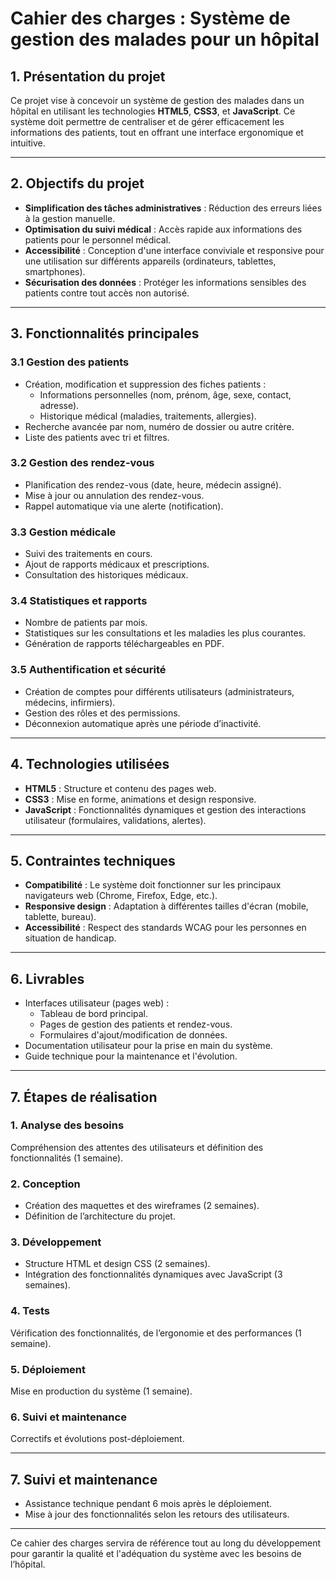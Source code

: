 # Cahier des charges : Système de gestion des malades pour un hôpital

## 1. Présentation du projet
Ce projet vise à concevoir un système de gestion des malades dans un hôpital en utilisant les technologies **HTML5**, **CSS3**, et **JavaScript**. Ce système doit permettre de centraliser et de gérer efficacement les informations des patients, tout en offrant une interface ergonomique et intuitive.

---

## 2. Objectifs du projet
- **Simplification des tâches administratives** : Réduction des erreurs liées à la gestion manuelle.
- **Optimisation du suivi médical** : Accès rapide aux informations des patients pour le personnel médical.
- **Accessibilité** : Conception d'une interface conviviale et responsive pour une utilisation sur différents appareils (ordinateurs, tablettes, smartphones).
- **Sécurisation des données** : Protéger les informations sensibles des patients contre tout accès non autorisé.

---

## 3. Fonctionnalités principales

### 3.1 Gestion des patients
- Création, modification et suppression des fiches patients :
  - Informations personnelles (nom, prénom, âge, sexe, contact, adresse).
  - Historique médical (maladies, traitements, allergies).
- Recherche avancée par nom, numéro de dossier ou autre critère.
- Liste des patients avec tri et filtres.

### 3.2 Gestion des rendez-vous
- Planification des rendez-vous (date, heure, médecin assigné).
- Mise à jour ou annulation des rendez-vous.
- Rappel automatique via une alerte (notification).

### 3.3 Gestion médicale
- Suivi des traitements en cours.
- Ajout de rapports médicaux et prescriptions.
- Consultation des historiques médicaux.

### 3.4 Statistiques et rapports
- Nombre de patients par mois.
- Statistiques sur les consultations et les maladies les plus courantes.
- Génération de rapports téléchargeables en PDF.

### 3.5 Authentification et sécurité
- Création de comptes pour différents utilisateurs (administrateurs, médecins, infirmiers).
- Gestion des rôles et des permissions.
- Déconnexion automatique après une période d’inactivité.

---

## 4. Technologies utilisées
- **HTML5** : Structure et contenu des pages web.
- **CSS3** : Mise en forme, animations et design responsive.
- **JavaScript** : Fonctionnalités dynamiques et gestion des interactions utilisateur (formulaires, validations, alertes).

---

## 5. Contraintes techniques
- **Compatibilité** : Le système doit fonctionner sur les principaux navigateurs web (Chrome, Firefox, Edge, etc.).
- **Responsive design** : Adaptation à différentes tailles d'écran (mobile, tablette, bureau).
- **Accessibilité** : Respect des standards WCAG pour les personnes en situation de handicap.

---

## 6. Livrables
- Interfaces utilisateur (pages web) :
  - Tableau de bord principal.
  - Pages de gestion des patients et rendez-vous.
  - Formulaires d'ajout/modification de données.
- Documentation utilisateur pour la prise en main du système.
- Guide technique pour la maintenance et l'évolution.

---

## 7. Étapes de réalisation

### 1. Analyse des besoins
Compréhension des attentes des utilisateurs et définition des fonctionnalités (1 semaine).

### 2. Conception
- Création des maquettes et des wireframes (2 semaines).
- Définition de l’architecture du projet.

### 3. Développement
- Structure HTML et design CSS (2 semaines).
- Intégration des fonctionnalités dynamiques avec JavaScript (3 semaines).

### 4. Tests
Vérification des fonctionnalités, de l’ergonomie et des performances (1 semaine).

### 5. Déploiement
Mise en production du système (1 semaine).

### 6. Suivi et maintenance
Correctifs et évolutions post-déploiement.

---

## 7. Suivi et maintenance
- Assistance technique pendant 6 mois après le déploiement.
- Mise à jour des fonctionnalités selon les retours des utilisateurs.

---

Ce cahier des charges servira de référence tout au long du développement pour garantir la qualité et l'adéquation du système avec les besoins de l’hôpital.
